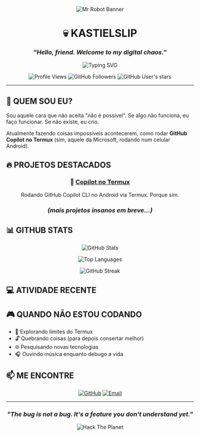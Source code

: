 
<div align="center">

![Mr Robot Banner](https://media.giphy.com/media/dLolp8dtrYCJi/giphy.gif)

# 💀 KASTIELSLIP
### *"Hello, friend. Welcome to my digital chaos."*

![Typing SVG](https://readme-typing-svg.demolab.com?font=Fira+Code&size=22&pause=1000&color=00FF41&center=true&vCenter=true&width=600&lines=root%40elliot%3A~%24+whoami+kastielslip;Hacker+%7C+Developer+%7C+Termux+Enthusiast;Breaking+Limits+Since+Day+One;Control+Is+An+Illusion)

![Profile Views](https://komarev.com/ghpvc/?username=kastielslip&color=00ff41&style=for-the-badge)
![GitHub Followers](https://img.shields.io/github/followers/kastielslip?color=00ff41&style=for-the-badge)
![GitHub User's stars](https://img.shields.io/github/stars/kastielslip?color=00ff41&style=for-the-badge)

</div>



---

## 🎯 QUEM SOU EU?



Sou aquele cara que não aceita "não é possível". Se algo não funciona, eu faço funcionar. Se não existe, eu crio.

Atualmente fazendo coisas impossíveis acontecerem, como rodar **GitHub Copilot no Termux** (sim, aquele da Microsoft, rodando num celular Android).


## 🔥 PROJETOS DESTACADOS

<div align="center">

### 🤖 [Copilot no Termux](https://github.com/kastielslip/copilot-termux)
Rodando GitHub Copilot CLI no Android via Termux. Porque sim.

### *(mais projetos insanos em breve...)*

</div>

## 📊 GITHUB STATS

<div align="center">

![GitHub Stats](https://github-readme-stats.vercel.app/api?username=kastielslip&show_icons=true&theme=dark&hide_border=true&bg_color=0d1117&title_color=00ff41&icon_color=00ff41&text_color=c9d1d9)

![Top Languages](https://github-readme-stats.vercel.app/api/top-langs/?username=kastielslip&layout=compact&theme=dark&hide_border=true&bg_color=0d1117&title_color=00ff41&text_color=c9d1d9)

![GitHub Streak](https://github-readme-streak-stats.herokuapp.com/?user=kastielslip&theme=dark&hide_border=true&background=0d1117&ring=00ff41&fire=00ff41&currStreakLabel=00ff41)

</div>

## 💻 ATIVIDADE RECENTE

<!--START_SECTION:activity-->
<!--END_SECTION:activity-->

## 🎮 QUANDO NÃO ESTOU CODANDO

- 🎯 Explorando limites do Termux
- 🔓 Quebrando coisas (para depois consertar melhor)
- 🌐 Pesquisando novas tecnologias
- 🎧 Ouvindo música enquanto debugo a vida

## 📫 ME ENCONTRE

<div align="center">

[![GitHub](https://img.shields.io/badge/GitHub-100000?style=for-the-badge&logo=github&logoColor=white)](https://github.com/kastielslip)
[![Email](https://img.shields.io/badge/Email-D14836?style=for-the-badge&logo=gmail&logoColor=white)](mailto:kastielslip@users.noreply.github.com)

</div>

---

<div align="center">

### *"The bug is not a bug. It's a feature you don't understand yet."*

![Hack The Planet](https://roryhay.es/assets/img/blog/furret-zero-unleashed/qflip.gif)

 

</div>

